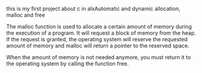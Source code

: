 this is my first project about c in alxAutomatic and dynamic allocation, malloc and free

The malloc function is used to allocate a certain amount of memory during the execution of a program. It will request a block of memory from the heap. If the request is granted, the operating system will reserve the requested amount of memory and malloc will return a pointer to the reserved space.



When the amount of memory is not needed anymore, you must return it to the operating system by calling the function free. 
